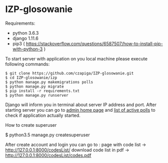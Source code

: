 # IZP-glosowanie

Requirements:
* python 3.6.3
* django 1.11.6
* pip3 ( https://stackoverflow.com/questions/6587507/how-to-install-pip-with-python-3 )

To start server with application on you local machine please execute following commands:
```
$ git clone https://github.com/czapiga/IZP-glosowanie.git
$ cd IZP-glosowanie/izp
$ python manage.py makemigrations polls
$ python manage.py migrate
$ pip install -r requirements.txt
$ python manage.py runserver
```
Django will inform you in terminal about server IP address and port.
After starting server you can go to [admin home page](http://127.0.0.1:8000/admin) and [list of active polls](http://127.0.0.1:8000/polls) to check if application actually started.

How to create superuser

$ python3.5 manage.py createsuperuser

After create account and login you can go to :
page with code list -> http://127.0.0.1:8000/codesList/
download code list in pdf -> http://127.0.0.1:8000/codesList/codes.pdf
